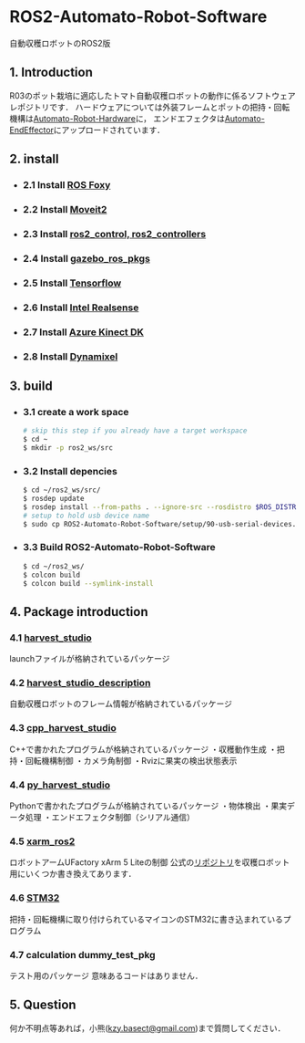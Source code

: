 # ROS2-Automato-Robot-Software
自動収穫ロボットのROS2版

## 1. Introduction
R03のポット栽培に適応したトマト自動収穫ロボットの動作に係るソフトウェアレポジトリです．
ハードウェアについては外装フレームとポットの把持・回転機構は[Automato-Robot-Hardware](https://github.com/KazuyaOguma18/Automato-Robot-Hardware)に，
エンドエフェクタは[Automato-EndEffector](https://github.com/KazuyaOguma18/Automato-EndEffector)にアップロードされています．


## 2. install
- ### 2.1 Install [ROS Foxy](https://docs.ros.org/en/foxy/Installation.html) 

- ### 2.2 Install [Moveit2](https://moveit.ros.org/install-moveit2/source/)  

- ### 2.3 Install [ros2_control, ros2_controllers](https://ros-controls.github.io/control.ros.org/getting_started.html)  

- ### 2.4 Install [gazebo_ros_pkgs](http://gazebosim.org/tutorials?tut=ros2_installing&cat=connect_ros)  
  
- ### 2.5 Install [Tensorflow](https://www.tensorflow.org/install/pip?hl=ja)
- ### 2.6 Install [Intel Realsense](https://github.com/IntelRealSense/realsense-ros/tree/ros2)
- ### 2.7 Install [Azure Kinect DK](https://github.com/microsoft/Azure_Kinect_ROS_Driver/tree/foxy-devel)
- ### 2.8 Install [Dynamixel](https://github.com/ROBOTIS-GIT/DynamixelSDK/tree/foxy-devel)

## 3. build
- ### 3.1 create a work space
    ```bash
    # skip this step if you already have a target workspace
    $ cd ~
    $ mkdir -p ros2_ws/src
    ```
- ### 3.2 Install depencies
    ```bash
    $ cd ~/ros2_ws/src/
    $ rosdep update
    $ rosdep install --from-paths . --ignore-src --rosdistro $ROS_DISTRO
    # setup to hold usb device name
    $ sudo cp ROS2-Automato-Robot-Software/setup/90-usb-serial-devices.rules /etc/udev/rules.d/
    ```

- ### 3.3 Build ROS2-Automato-Robot-Software
    ```bash
    $ cd ~/ros2_ws/
    $ colcon build
    $ colcon build --symlink-install
    ```

## 4. Package introduction 
### 4.1 [harvest_studio](https://github.com/KazuyaOguma18/ROS2-Automato-Robot-Software/tree/main/harvest_studio)
launchファイルが格納されているパッケージ

### 4.2 [harvest_studio_description](https://github.com/KazuyaOguma18/ROS2-Automato-Robot-Software/tree/main/harvest_studio_description)
自動収穫ロボットのフレーム情報が格納されているパッケージ

### 4.3 [cpp_harvest_studio](https://github.com/KazuyaOguma18/ROS2-Automato-Robot-Software/tree/main/cpp_harvest_studio)
C++で書かれたプログラムが格納されているパッケージ
・収穫動作生成
・把持・回転機構制御
・カメラ角制御
・Rvizに果実の検出状態表示

### 4.4 [py_harvest_studio](https://github.com/KazuyaOguma18/ROS2-Automato-Robot-Software/tree/main/py_harvest_studio)
Pythonで書かれたプログラムが格納されているパッケージ
・物体検出
・果実データ処理
・エンドエフェクタ制御（シリアル通信）

### 4.5 [xarm_ros2](https://github.com/KazuyaOguma18/ROS2-Automato-Robot-Software/tree/main/xarm_ros2)
ロボットアームUFactory xArm 5 Liteの制御
公式の[リポジトリ](https://github.com/xArm-Developer/xarm_ros2)を収穫ロボット用にいくつか書き換えてあります．

### 4.6 [STM32](https://github.com/KazuyaOguma18/ROS2-Automato-Robot-Software/tree/main/STM32)
把持・回転機構に取り付けられているマイコンのSTM32に書き込まれているプログラム

### 4.7 calculation dummy_test_pkg
テスト用のパッケージ
意味あるコードはありません．

## 5. Question
何か不明点等あれば，小熊(kzy.basect@gmail.com)まで質問してください．